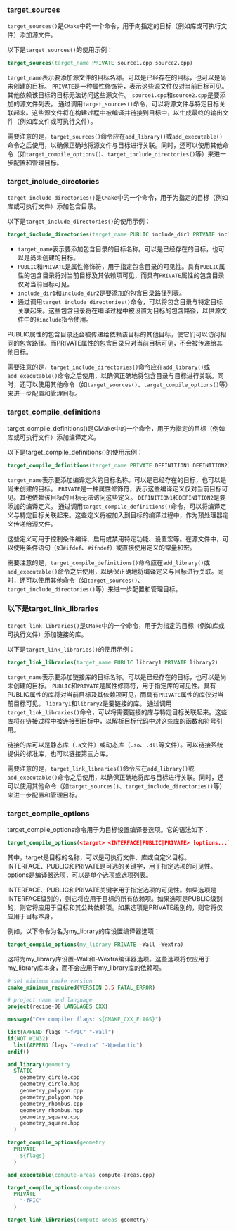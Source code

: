 ### target_sources
`target_sources()`是`CMake`中的一个命令，用于向指定的目标（例如库或可执行文件）添加源文件。

以下是`target_sources()`的使用示例：

```cmake
target_sources(target_name PRIVATE source1.cpp source2.cpp)
```
`target_name`表示要添加源文件的目标名称。可以是已经存在的目标，也可以是尚未创建的目标。
`PRIVATE`是一种属性修饰符，表示这些源文件仅对当前目标可见。其他依赖该目标的目标无法访问这些源文件。
`source1.cpp`和`source2.cpp`是要添加的源文件列表。
通过调用`target_sources()`命令，可以将源文件与特定目标关联起来。这些源文件将在构建过程中被编译并链接到目标中，以生成最终的输出文件（例如库文件或可执行文件）。

需要注意的是，`target_sources()`命令应在`add_library()`或`add_executable()`命令之后使用，以确保正确地将源文件与目标进行关联。同时，还可以使用其他命令（如`target_compile_options()`、`target_include_directories()`等）来进一步配置和管理目标。

### target_include_directories
`target_include_directories()`是`CMake`中的一个命令，用于为指定的目标（例如库或可执行文件）添加包含目录。

以下是`target_include_directories()`的使用示例：

```cmake
target_include_directories(target_name PUBLIC include_dir1 PRIVATE include_dir2)
```
+ `target_name`表示要添加包含目录的目标名称。可以是已经存在的目标，也可以是尚未创建的目标。
+ `PUBLIC`和`PRIVATE`是属性修饰符，用于指定包含目录的可见性。具有`PUBLIC`属性的包含目录将对当前目标及其依赖项可见，而具有`PRIVATE`属性的包含目录仅对当前目标可见。
+ `include_dir1`和`include_dir2`是要添加的包含目录路径列表。
+ 通过调用`target_include_directories()`命令，可以将包含目录与特定目标关联起来。这些包含目录将在编译过程中被设置为目标的包含路径，以供源文件中的`#include`指令使用。

PUBLIC属性的包含目录还会被传递给依赖该目标的其他目标，使它们可以访问相同的包含路径。而PRIVATE属性的包含目录只对当前目标可见，不会被传递给其他目标。

需要注意的是，`target_include_directories()`命令应在`add_library()`或`add_executable()`命令之后使用，以确保正确地将包含目录与目标进行关联。同时，还可以使用其他命令（如`target_sources()`、`target_compile_options()`等）来进一步配置和管理目标。

### target_compile_definitions
target_compile_definitions()是CMake中的一个命令，用于为指定的目标（例如库或可执行文件）添加编译定义。

以下是target_compile_definitions()的使用示例：

```cmake
target_compile_definitions(target_name PRIVATE DEFINITION1 DEFINITION2)
```
`target_name`表示要添加编译定义的目标名称。可以是已经存在的目标，也可以是尚未创建的目标。
`PRIVATE`是一种属性修饰符，表示这些编译定义仅对当前目标可见。其他依赖该目标的目标无法访问这些定义。
`DEFINITION1`和`DEFINITION2`是要添加的编译定义。
通过调用`target_compile_definitions()`命令，可以将编译定义与特定目标关联起来。这些定义将被加入到目标的编译过程中，作为预处理器定义传递给源文件。

这些定义可用于控制条件编译、启用或禁用特定功能、设置宏等。在源文件中，可以使用条件语句（如`#ifdef`、`#ifndef`）或直接使用定义的常量和宏。

需要注意的是，`target_compile_definitions()`命令应在`add_library()`或`add_executable()`命令之后使用，以确保正确地将编译定义与目标进行关联。同时，还可以使用其他命令（如`target_sources()`、`target_include_directories()`等）来进一步配置和管理目标。

### 以下是target_link_libraries
`target_link_libraries()`是`CMake`中的一个命令，用于为指定的目标（例如库或可执行文件）添加链接的库。

以下是`target_link_libraries()`的使用示例：

```cmake
target_link_libraries(target_name PUBLIC library1 PRIVATE library2)
```
`target_name`表示要添加链接库的目标名称。可以是已经存在的目标，也可以是尚未创建的目标。
`PUBLIC`和`PRIVATE`是属性修饰符，用于指定库的可见性。具有PUBLIC属性的库将对当前目标及其依赖项可见，而具有`PRIVATE`属性的库仅对当前目标可见。
`library1`和`library2`是要链接的库。
通过调用`target_link_libraries()`命令，可以将需要链接的库与特定目标关联起来。这些库将在链接过程中被连接到目标中，以解析目标代码中对这些库的函数和符号引用。

链接的库可以是静态库（`.a`文件）或动态库（`.so`、`.dll`等文件）。可以链接系统提供的标准库，也可以链接第三方库。

需要注意的是，`target_link_libraries()`命令应在`add_library()`或`add_executable()`命令之后使用，以确保正确地将库与目标进行关联。同时，还可以使用其他命令（如`target_sources()`、`target_include_directories()`等）来进一步配置和管理目标。

### target_compile_options
target_compile_options命令用于为目标设置编译器选项。它的语法如下：
```cmake
target_compile_options(<target> <INTERFACE|PUBLIC|PRIVATE> [options...])
```
其中，target是目标的名称，可以是可执行文件、库或自定义目标。INTERFACE、PUBLIC和PRIVATE是可选的关键字，用于指定选项的可见性。options是编译器选项，可以是单个选项或选项列表。

INTERFACE、PUBLIC和PRIVATE关键字用于指定选项的可见性。如果选项是INTERFACE级别的，则它将应用于目标的所有依赖项。如果选项是PUBLIC级别的，则它将应用于目标和其公共依赖项。如果选项是PRIVATE级别的，则它将仅应用于目标本身。

例如，以下命令为名为my_library的库设置编译器选项：
```cmake
target_compile_options(my_library PRIVATE -Wall -Wextra)
```
这将为my_library库设置-Wall和-Wextra编译器选项。这些选项将仅应用于my_library库本身，而不会应用于my_library库的依赖项。

```cmake
# set minimum cmake version
cmake_minimum_required(VERSION 3.5 FATAL_ERROR)

# project name and language
project(recipe-08 LANGUAGES CXX)

message("C++ compiler flags: ${CMAKE_CXX_FLAGS}")

list(APPEND flags "-fPIC" "-Wall")
if(NOT WIN32)
  list(APPEND flags "-Wextra" "-Wpedantic")
endif()

add_library(geometry
  STATIC
    geometry_circle.cpp
    geometry_circle.hpp
    geometry_polygon.cpp
    geometry_polygon.hpp
    geometry_rhombus.cpp
    geometry_rhombus.hpp
    geometry_square.cpp
    geometry_square.hpp
  )

target_compile_options(geometry
  PRIVATE
    ${flags}
  )

add_executable(compute-areas compute-areas.cpp)

target_compile_options(compute-areas
  PRIVATE
    "-fPIC"
  )

target_link_libraries(compute-areas geometry)
```

